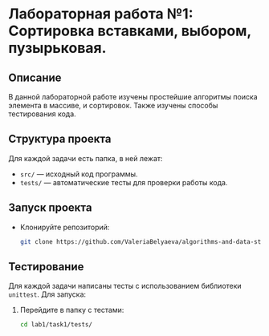 # Лабораторная работа №1: Сортировка вставками, выбором, пузырьковая.

## Описание
В данной лабораторной работе изучены простейшие алгоритмы поиска элемента в массиве, и сортировок.
Также изучены способы тестирования кода.

## Структура проекта
Для каждой задачи есть папка, в ней лежат:
- `src/` — исходный код программы.
- `tests/` — автоматические тесты для проверки работы кода.

## Запуск проекта
- Клонируйте репозиторий:
   ```bash
   git clone https://github.com/ValeriaBelyaeva/algorithms-and-data-structures

## Тестирование

Для каждой задачи написаны тесты с использованием библиотеки `unittest`. 
Для запуска:

1. Перейдите в папку с тестами:
   ```bash
   cd lab1/task1/tests/
   ```